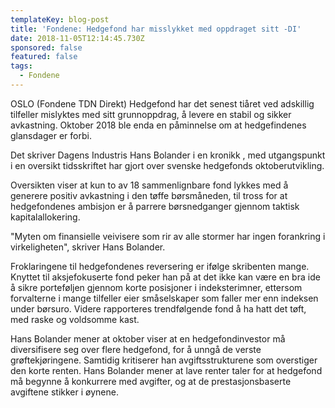 ```yaml
---
templateKey: blog-post
title: 'Fondene: Hedgefond har misslykket med oppdraget sitt -DI'
date: 2018-11-05T12:14:45.730Z
sponsored: false
featured: false
tags:
  - Fondene
---
```

OSLO (Fondene TDN Direkt) Hedgefond har det senest tiåret ved adskillig tilfeller mislyktes med sitt grunnoppdrag, å levere en stabil og sikker avkastning. Oktober 2018 ble enda en påminnelse om at hedgefindenes glansdager er forbi.



Det skriver Dagens Industris Hans Bolander i en kronikk , med utgangspunkt i en oversikt tidsskriftet har gjort over svenske hedgefonds oktoberutvikling.



Oversikten viser at kun to av 18 sammenlignbare fond lykkes med å generere positiv avkastning i den tøffe børsmåneden, til tross for at hedgefondenes ambisjon er å parrere børsnedganger gjennom taktisk kapitalallokering.



"Myten om finansielle veivisere som rir av alle stormer har ingen forankring i virkeligheten", skriver Hans Bolander.



Froklaringene til hedgefondenes reversering er ifølge skribenten mange. Knyttet til aksjefokuserte fond peker han på at det ikke kan være en bra ide å sikre porteføljen gjennom korte posisjoner i indeksterimner, ettersom forvalterne i mange tilfeller eier småselskaper som faller mer enn indeksen under børsuro. Videre rapporteres trendfølgende fond å ha hatt det tøft, med raske og voldsomme kast.



Hans Bolander mener at oktober viser at en hedgefondinvestor må diversifisere seg over flere hedgefond, for å unngå de verste grøftekjøringene. Samtidig kritiserer han avgiftsstrukturene som overstiger den korte renten. Hans Bolander mener at lave renter taler for at hedgefond må begynne å konkurrere med avgifter, og at de prestasjonsbaserte avgiftene stikker i øynene.
